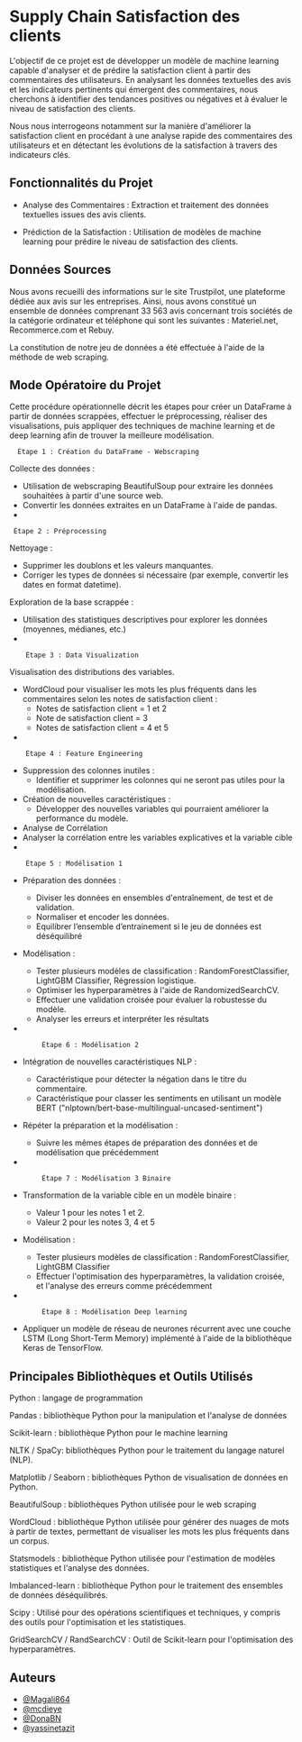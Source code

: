 
# Supply Chain Satisfaction des clients

L'objectif de ce projet est de développer un modèle de machine learning capable d'analyser et de prédire la satisfaction client à partir des commentaires des utilisateurs. En analysant les données textuelles des avis et les indicateurs pertinents qui émergent des commentaires, nous cherchons à identifier des tendances positives ou négatives et à évaluer le niveau de satisfaction des clients.

Nous nous interrogeons notamment sur la manière d'améliorer la satisfaction client en procédant à une analyse rapide des commentaires des utilisateurs et en détectant les évolutions de la satisfaction à travers des indicateurs clés.


## Fonctionnalités du Projet

- Analyse des Commentaires : Extraction et traitement des données textuelles issues des avis clients.

- Prédiction de la Satisfaction : Utilisation de modèles de machine learning pour prédire le niveau de satisfaction des clients.
## Données Sources

Nous avons recueilli des informations sur le site Trustpilot, une plateforme dédiée aux avis sur les entreprises. Ainsi, nous avons constitué un ensemble de données comprenant 33 563 avis concernant trois sociétés de la catégorie ordinateur et téléphone qui sont les suivantes : Materiel.net, Recommerce.com et Rebuy.

La constitution de notre jeu de données a été effectuée à l'aide de la méthode de web scraping.
## Mode Opératoire du Projet

Cette procédure opérationnelle décrit les étapes pour créer un DataFrame à partir de données scrappées, effectuer le préprocessing, réaliser des visualisations, puis appliquer des techniques de machine learning et de deep learning afin de trouver la meilleure modélisation.

 
      Étape 1 : Création du DataFrame - Webscraping

Collecte des données :
   - Utilisation de webscraping BeautifulSoup pour extraire les données souhaitées à    partir d'une source web.
   - Convertir les données extraites en un DataFrame à l'aide de pandas.
   - 

     Étape 2 : Préprocessing

Nettoyage :
- Supprimer les doublons et les valeurs manquantes.
- Corriger les types de données si nécessaire (par exemple, convertir les dates en format datetime).

Exploration de la base scrappée :
- Utilisation des statistiques descriptives pour explorer les données (moyennes, médianes, etc.)
- 

        Étape 3 : Data Visualization

Visualisation des distributions des variables.

- WordCloud pour visualiser les mots les plus fréquents dans les commentaires selon les notes de satisfaction client :
  - Notes de satisfaction client = 1 et 2
  - Note de satisfaction client = 3
  - Notes de satisfaction client = 4 et 5
-

        Étape 4 : Feature Engineering

- Suppression des colonnes inutiles :
    - Identifier et supprimer les colonnes qui ne seront pas utiles pour la modélisation.
- Création de nouvelles caractéristiques :
    - Développer des nouvelles variables qui pourraient améliorer la performance du modèle.
- Analyse de Corrélation
- Analyser la corrélation entre les variables explicatives et la variable cible
- 

        Étape 5 : Modélisation 1

- Préparation des données :
   - Diviser les données en ensembles d'entraînement, de test et de validation.
   - Normaliser et encoder les données.
   - Equilibrer l’ensemble d’entrainement si le jeu de données est déséquilibré
   
- Modélisation :
   - Tester plusieurs modèles de classification : 
     RandomForestClassifier,
     LightGBM Classifier,
     Régression logistique.
   - Optimiser les hyperparamètres à l'aide de RandomizedSearchCV.
   - Effectuer une validation croisée pour évaluer la robustesse du modèle.
   - Analyser les erreurs et interpréter les résultats
-

            Étape 6 : Modélisation 2


- Intégration de nouvelles caractéristiques NLP :
   - Caractéristique pour détecter la négation dans le titre du commentaire.
   - Caractéristique pour classer les sentiments en utilisant un modèle BERT   ("nlptown/bert-base-multilingual-uncased-sentiment")

- Répéter la préparation et la modélisation :
   - Suivre les mêmes étapes de préparation des données et de modélisation que précédemment
-

            Étape 7 : Modélisation 3 Binaire

- Transformation de la variable cible en un modèle binaire :
     - Valeur 1 pour les notes 1 et 2.
     - Valeur 2 pour les notes 3, 4 et 5

- Modélisation :
    - Tester plusieurs modèles de classification : 
      RandomForestClassifier, 
      LightGBM Classifier
   - Effectuer l'optimisation des hyperparamètres, la validation croisée, et l'analyse des erreurs comme précédemment
-

            Étape 8 : Modélisation Deep learning

-	Appliquer un modèle de réseau de neurones récurrent avec une couche LSTM (Long Short-Term Memory) implémenté à l'aide de la bibliothèque Keras de TensorFlow. 



## Principales Bibliothèques et Outils Utilisés

Python : langage de programmation

Pandas : bibliothèque Python pour la manipulation et l'analyse de données

Scikit-learn : bibliothèque Python pour le machine learning

NLTK / SpaCy: bibliothèques Python pour le traitement du langage naturel (NLP).

Matplotlib / Seaborn : bibliothèques Python de visualisation de données en Python.

BeautifulSoup : bibliothèques Python utilisée pour le web scraping

WordCloud : bibliothèque Python utilisée pour générer des nuages de mots à partir de textes, permettant de visualiser les mots les plus fréquents dans un corpus.

Statsmodels : bibliothèque Python utilisée pour l'estimation de modèles statistiques et l'analyse des données.

Imbalanced-learn : bibliothèque Python pour le traitement des ensembles de données déséquilibrés.

Scipy : Utilisé pour des opérations scientifiques et techniques, y compris des outils pour l'optimisation et les statistiques.

GridSearchCV / RandSearchCV : Outil de Scikit-learn pour l'optimisation des hyperparamètres.
## Auteurs

- [@Magali864](https://www.github.com/Magali864)
- [@mcdieye](https://github.com/mcdieye)
- [@DonaBN](https://github.com/DonaBN)
- [@yassinetazit](https://github.com/yassinetazit)

  
